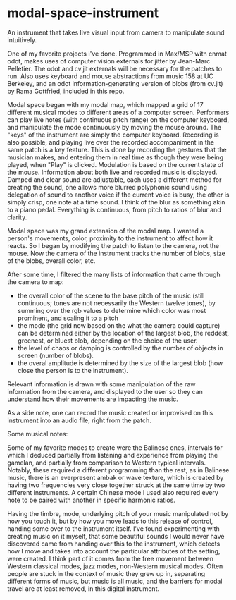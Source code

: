 # modal-space-instrument
An instrument that takes live visual input from camera to manipulate sound intuitively.

One of my favorite projects I've done.
Programmed in Max/MSP with cnmat odot, makes uses of computer vision externals for jitter by Jean-Marc Pelletier. 
The odot and cv.jit externals will be necessary for the patches to run. Also uses keyboard and mouse abstractions from music 158 
at UC Berkeley, and an odot information-generating version of blobs (from cv.jit) by Rama Gottfried, included in this repo.

Modal space began with my modal map, which mapped a grid of 17 different musical modes to different 
areas of a computer screen. Performers can play live notes (with continuous pitch range) on the
computer keyboard, and manipulate the mode continuously by moving the mouse around.
The "keys" of the instrument are simply the computer keyboard. Recording is also possible, and playing 
live over the recorded accompaniment in the same patch is a key feature. This is done by recording the 
gestures that the musician makes, and entering them in real time as though they were being played, when 
"Play" is clicked. Modulation is based on the current state of the mouse. Information about both live and 
recorded music is displayed. Damped and clear sound are adjustable, each uses a different method for
creating the sound, one allows more blurred polyphonic sound using delegation of sound to another voice if
the current voice is busy, the other is simply crisp, one note at a time sound. I think of the blur as something 
akin to a piano pedal. Everything is continuous, from pitch to ratios of blur and clarity. 

Modal space was my grand extension of the modal map. I wanted a person's movements, color, 
proximity to the instrument to affect how it reacts. So I began by modifying the patch to listen to the camera,
not the mouse. Now the camera of the instrument tracks the number of blobs, size of the blobs, overall color, etc. 

After some time, I filtered the many lists of information that came through the camera to map:

- the overall color of the scene to the base pitch of the music (still continuous; 
tones are not necessarily the Western twelve tones), by summing over the rgb values
to determine which color was most prominent, and scaling it to a pitch
- the mode (the grid now based on the what the camera could capture) can be determined either 
by the location of the largest blob, the reddest, greenest, or bluest blob, depending on the choice of the user. 
- the level of chaos or damping is controlled by the number of objects in screen (number of blobs).
- the overal amplitude is determined by the size of the largest blob (how close the person is to the instrument).

Relevant information is drawn with some manipulation of the raw information from the camera, and displayed to the user
so they can understand how their movements are impacting the music. 

As a side note, one can record the music created or improvised on this instrument into an audio file, right from the patch.

Some musical notes:

Some of my favorite modes to create were the Balinese ones,
intervals for which I deduced partially from listening and experience from playing the gamelan,
and partially from comparison to Western typical intervals. Notably, these required a different 
programming than the rest, as in Balinese music, there is an everpresent ambak or wave texture,
which is created by having two frequencies very close together struck at the same time by two different
instruments. A certain Chinese mode I used also required every note to be paired with another in specific
harmonic ratios.

Having the timbre, mode, underlying pitch of your music manipulated not by how you touch it, but by 
how you move leads to this release of control, handing some over to the instrument itself.
I've found experimenting with creating music on it myself, that some beautiful sounds I would never have
discovered came from handing over this to the instrument, which detects how I move and takes into 
account the particular attributes of the setting, were created. I think part of it comes
from the free movement between Western classical modes, jazz modes, non-Western musical modes. 
Often people are stuck in the context of music they grew up in, separating different forms of music,
but music is all music, and the barriers for modal travel are at least removed, in this digital
instrument. 



